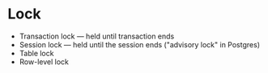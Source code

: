 # Lock

* Transaction lock — held until transaction ends
* Session lock — held until the session ends ("advisory lock" in Postgres)
* Table lock
* Row-level lock

